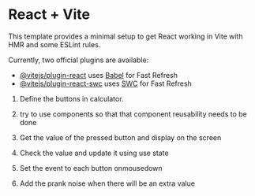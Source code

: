 # React + Vite

This template provides a minimal setup to get React working in Vite with HMR and some ESLint rules.

Currently, two official plugins are available:

- [@vitejs/plugin-react](https://github.com/vitejs/vite-plugin-react/blob/main/packages/plugin-react/README.md) uses [Babel](https://babeljs.io/) for Fast Refresh
- [@vitejs/plugin-react-swc](https://github.com/vitejs/vite-plugin-react-swc) uses [SWC](https://swc.rs/) for Fast Refresh

<!-- Calculator workflow -->

1. Define the buttons in calculator.

2. try to use components so that that component reusability needs to be done

3. Get the value of the pressed button and display on the screen

4. Check the value and update it using use state

5. Set the event to each button onmousedown
6. Add the prank noise when there will be an extra value

